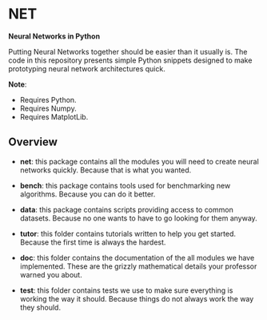 # NET

**Neural Networks in Python**

Putting Neural Networks together should be easier than it usually is. The code
in this repository presents simple Python snippets designed to make prototyping
neural network architectures quick.

**Note**:

* Requires Python.
* Requires Numpy.
* Requires MatplotLib.

## Overview

* **net**: this package contains all the modules you will need to create neural
networks quickly. Because that is what you wanted.

* **bench**: this package contains tools used for benchmarking new algorithms.
Because you can do it better.

* **data**: this package contains scripts providing access to common datasets.
Because no one wants to have to go looking for them anyway.

* **tutor**: this folder contains tutorials written to help you get started.
Because the first time is always the hardest.

* **doc**: this folder contains the documentation of the all modules we have
implemented. These are the grizzly mathematical details your professor warned
you about.

* **test**: this folder contains tests we use to make sure everything is
working the way it should. Because things do not always work the way they
should.
